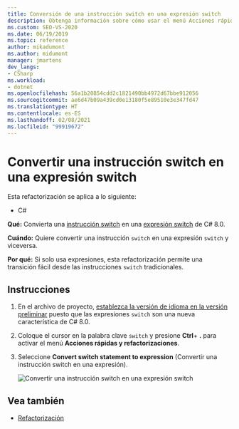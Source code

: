 ```yaml
---
title: Conversión de una instrucción switch en una expresión switch
description: Obtenga información sobre cómo usar el menú Acciones rápidas y refactorizaciones para convertir una instrucción switch en una expresión switch de C# 8.0.
ms.custom: SEO-VS-2020
ms.date: 06/19/2019
ms.topic: reference
author: mikadumont
ms.author: midumont
manager: jmartens
dev_langs:
- CSharp
ms.workload:
- dotnet
ms.openlocfilehash: 56a1b20854cdd2c1821490bb4972d67bbe912056
ms.sourcegitcommit: ae6d47b09a439cd0e13180f5e89510e3e347fd47
ms.translationtype: HT
ms.contentlocale: es-ES
ms.lasthandoff: 02/08/2021
ms.locfileid: "99919672"
---
```

# <a name="convert-switch-statement-to-switch-expression"></a>Convertir una instrucción switch en una expresión switch

Esta refactorización se aplica a lo siguiente:

- C#

**Qué:** Convierta una [instrucción switch](/dotnet/csharp/language-reference/keywords/switch) en una [expresión switch](/dotnet/csharp/whats-new/csharp-8#switch-expressions) de C# 8.0.

**Cuándo:** Quiere convertir una instrucción `switch` en una expresión `switch` y viceversa. 

**Por qué:** Si solo usa expresiones, esta refactorización permite una transición fácil desde las instrucciones `switch` tradicionales.

## <a name="how-to"></a>Instrucciones

1. En el archivo de proyecto, [establezca la versión de idioma en la versión preliminar](/dotnet/csharp/language-reference/configure-language-version#edit-the-project-file) puesto que las expresiones `switch` son una nueva característica de C# 8.0.
2. Coloque el cursor en la palabra clave `switch` y presione **Ctrl**+ **.** para activar el menú **Acciones rápidas y refactorizaciones**.
3. Seleccione **Convert switch statement to expression** (Convertir una instrucción switch en una expresión).

   ![Convertir una instrucción switch en una expresión switch](media/convert-switch-statement-to-switch-expression.png) 

## <a name="see-also"></a>Vea también

- [Refactorización](../refactoring-in-visual-studio.md)
